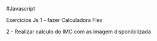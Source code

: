 #Javascript

Exercicios Js
1 - fazer Calculadora Flex

2 - Realizar calculo do IMC com as imagem disponibilizada
